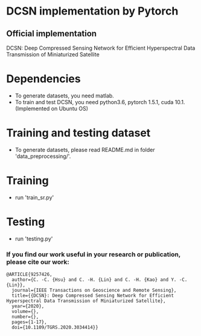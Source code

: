 # DCSN implementation by Pytorch
## Official implementation
DCSN: Deep Compressed Sensing Network for Efficient Hyperspectral Data Transmission of Miniaturized Satellite

# Dependencies
- To generate datasets, you need matlab.
- To train and test DCSN, you need python3.6, pytorch 1.5.1, cuda 10.1. (Implemented on Ubuntu OS)

# Training and testing dataset
- To generate datasets, please read README.md in folder 'data_preprocessing/'.

# Training
- run 'train_sr.py'

# Testing
- run 'testing.py'

### If you find our work useful in your research or publication, please cite our work:
```
@ARTICLE{9257426,
  author={C. -C. {Hsu} and C. -H. {Lin} and C. -H. {Kao} and Y. -C. {Lin}},
  journal={IEEE Transactions on Geoscience and Remote Sensing}, 
  title={{DCSN}: Deep Compressed Sensing Network for Efficient Hyperspectral Data Transmission of Miniaturized Satellite}, 
  year={2020},
  volume={},
  number={},
  pages={1-17},
  doi={10.1109/TGRS.2020.3034414}}
```
